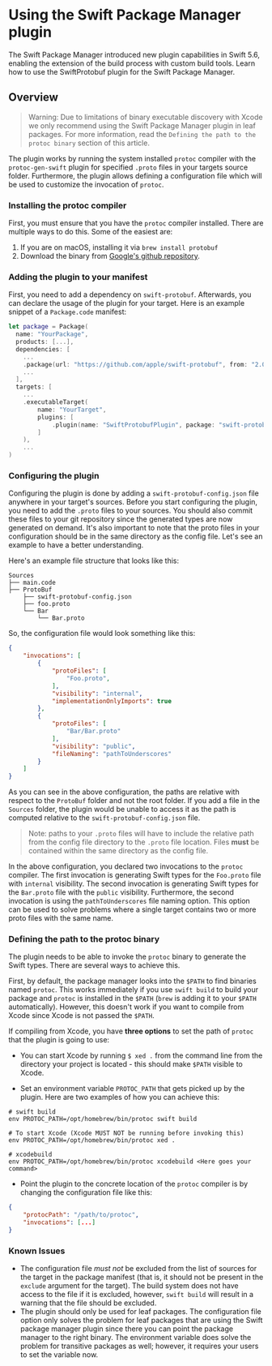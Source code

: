 # Using the Swift Package Manager plugin

The Swift Package Manager introduced new plugin capabilities in Swift 5.6, enabling the extension of
the build process with custom build tools. Learn how to use the SwiftProtobuf plugin for the
Swift Package Manager.

## Overview

> Warning: Due to limitations of binary executable discovery with Xcode we only recommend using the Swift Package Manager
plugin in leaf packages. For more information, read the `Defining the path to the protoc binary` section of
this article.

The plugin works by running the system installed `protoc` compiler with the `protoc-gen-swift` plugin
for specified `.proto` files in your targets source folder. Furthermore, the plugin allows defining a
configuration file which will be used to customize the invocation of `protoc`.

### Installing the protoc compiler

First, you must ensure that you have the `protoc` compiler installed.
There are multiple ways to do this. Some of the easiest are:

1. If you are on macOS, installing it via `brew install protobuf`
2. Download the binary from [Google's github repository](https://github.com/protocolbuffers/protobuf).

### Adding the plugin to your manifest

First, you need to add a dependency on `swift-protobuf`. Afterwards, you can declare the usage of the plugin
for your target. Here is an example snippet of a `Package.code` manifest:

```swift
let package = Package(
  name: "YourPackage",
  products: [...],
  dependencies: [
    ...
    .package(url: "https://github.com/apple/swift-protobuf", from: "2.0.0"),
    ...
  ],
  targets: [
    ...
    .executableTarget(
        name: "YourTarget",
        plugins: [
            .plugin(name: "SwiftProtobufPlugin", package: "swift-protobuf")
        ]
    ),
    ...
)

```

### Configuring the plugin

Configuring the plugin is done by adding a `swift-protobuf-config.json` file anywhere in your target's sources.
Before you start configuring the plugin, you need to add the `.proto` files to your sources. You should also commit these
files to your git repository since the generated types are now generated on demand.
It's also important to note that the proto files in your configuration should be in
the same directory as the config file. Let's see an example to have a better understanding.

Here's an example file structure that looks like this:

```text
Sources
├── main.code
├── ProtoBuf
    ├── swift-protobuf-config.json
    ├── foo.proto
    └── Bar
        └── Bar.proto
```

So, the configuration file would look something like this:

```json
{
    "invocations": [
        {
            "protoFiles": [
                "Foo.proto",
            ],
            "visibility": "internal",
            "implementationOnlyImports": true
        },
        {
            "protoFiles": [
                "Bar/Bar.proto"
            ],
            "visibility": "public",
            "fileNaming": "pathToUnderscores"
        }
    ]
}

```
As you can see in the above configuration, the paths are relative with respect to the `ProtoBuf` folder and not the root folder.
If you add a file in the `Sources` folder, the plugin would be unable to access it as the path is computed relative to
the `swift-protobuf-config.json` file.

> Note: paths to your `.proto` files will have to include the relative path from the config file directory to the `.proto` file location.
> Files **must** be contained within the same directory as the config file.

In the above configuration, you declared two invocations to the `protoc` compiler. The first invocation
is generating Swift types for the `Foo.proto` file with `internal` visibility. The second invocation
is generating Swift types for the `Bar.proto` file with the `public` visibility. Furthermore, the second
invocation is using the `pathToUnderscores` file naming option. This option can be used to solve
problems where a single target contains two or more proto files with the same name.

### Defining the path to the protoc binary

The plugin needs to be able to invoke the `protoc` binary to generate the Swift types. There are several ways to achieve this.

First, by default, the package manager looks into the `$PATH` to find binaries named `protoc`.
This works immediately if you use `swift build` to build your package and `protoc` is installed
in the `$PATH` (`brew` is adding it to your `$PATH` automatically).
However, this doesn't work if you want to compile from Xcode since Xcode is not passed the `$PATH`.

If compiling from Xcode, you have **three options** to set the path of `protoc` that the plugin is going to use:

* You can start Xcode by running `$ xed .` from the command line from the directory your project is located - this should make `$PATH` visible to Xcode.

* Set an environment variable `PROTOC_PATH` that gets picked up by the plugin. Here are two examples of how you can achieve this:

```shell
# swift build
env PROTOC_PATH=/opt/homebrew/bin/protoc swift build

# To start Xcode (Xcode MUST NOT be running before invoking this)
env PROTOC_PATH=/opt/homebrew/bin/protoc xed .

# xcodebuild
env PROTOC_PATH=/opt/homebrew/bin/protoc xcodebuild <Here goes your command>
```

* Point the plugin to the concrete location of the `protoc` compiler is by changing the configuration file like this:

```json
{
    "protocPath": "/path/to/protoc",
    "invocations": [...]
}
```

### Known Issues

- The configuration file _must not_ be excluded from the list of sources for the
  target in the package manifest (that is, it should not be present in the
  `exclude` argument for the target). The build system does not have access to
  the file if it is excluded, however, `swift build` will result in a warning
  that the file should be excluded.
- The plugin should only be used for leaf packages. The configuration file option
  only solves the problem for leaf packages that are using the Swift package
  manager plugin since there you can point the package manager to the right
  binary. The environment variable does solve the problem for transitive
  packages as well; however, it requires your users to set the variable now.
